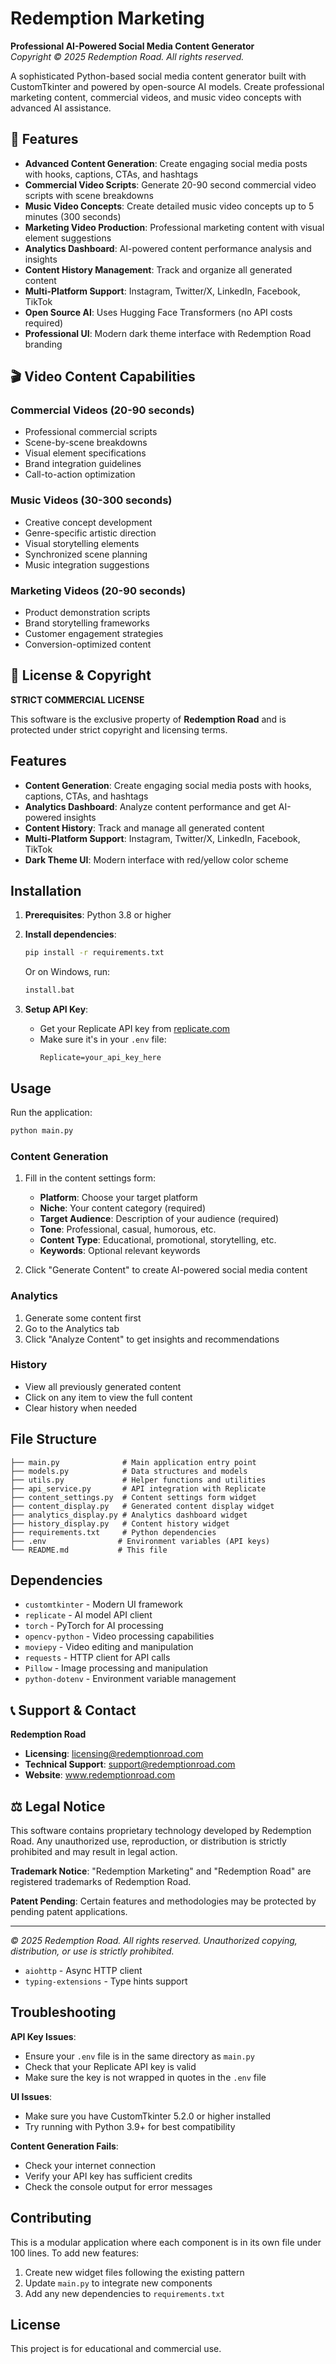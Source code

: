 # Redemption Marketing

**Professional AI-Powered Social Media Content Generator**  
*Copyright © 2025 Redemption Road. All rights reserved.*

A sophisticated Python-based social media content generator built with CustomTkinter and powered by open-source AI models. Create professional marketing content, commercial videos, and music video concepts with advanced AI assistance.

## 🚀 Features

- **Advanced Content Generation**: Create engaging social media posts with hooks, captions, CTAs, and hashtags
- **Commercial Video Scripts**: Generate 20-90 second commercial video scripts with scene breakdowns
- **Music Video Concepts**: Create detailed music video concepts up to 5 minutes (300 seconds)
- **Marketing Video Production**: Professional marketing content with visual element suggestions
- **Analytics Dashboard**: AI-powered content performance analysis and insights
- **Content History Management**: Track and organize all generated content
- **Multi-Platform Support**: Instagram, Twitter/X, LinkedIn, Facebook, TikTok
- **Open Source AI**: Uses Hugging Face Transformers (no API costs required)
- **Professional UI**: Modern dark theme interface with Redemption Road branding

## 🎬 Video Content Capabilities

### Commercial Videos (20-90 seconds)
- Professional commercial scripts
- Scene-by-scene breakdowns
- Visual element specifications
- Brand integration guidelines
- Call-to-action optimization

### Music Videos (30-300 seconds)
- Creative concept development
- Genre-specific artistic direction
- Visual storytelling elements
- Synchronized scene planning
- Music integration suggestions

### Marketing Videos (20-90 seconds)
- Product demonstration scripts
- Brand storytelling frameworks
- Customer engagement strategies
- Conversion-optimized content

## 📄 License & Copyright

**STRICT COMMERCIAL LICENSE**

This software is the exclusive property of **Redemption Road** and is protected under strict copyright and licensing terms.

## Features

- **Content Generation**: Create engaging social media posts with hooks, captions, CTAs, and hashtags
- **Analytics Dashboard**: Analyze content performance and get AI-powered insights
- **Content History**: Track and manage all generated content
- **Multi-Platform Support**: Instagram, Twitter/X, LinkedIn, Facebook, TikTok
- **Dark Theme UI**: Modern interface with red/yellow color scheme

## Installation

1. **Prerequisites**: Python 3.8 or higher

2. **Install dependencies**:
   ```bash
   pip install -r requirements.txt
   ```
   
   Or on Windows, run:
   ```bash
   install.bat
   ```

3. **Setup API Key**:
   - Get your Replicate API key from [replicate.com](https://replicate.com)
   - Make sure it's in your `.env` file:
     ```
     Replicate=your_api_key_here
     ```

## Usage

Run the application:
```bash
python main.py
```

### Content Generation
1. Fill in the content settings form:
   - **Platform**: Choose your target platform
   - **Niche**: Your content category (required)
   - **Target Audience**: Description of your audience (required)
   - **Tone**: Professional, casual, humorous, etc.
   - **Content Type**: Educational, promotional, storytelling, etc.
   - **Keywords**: Optional relevant keywords

2. Click "Generate Content" to create AI-powered social media content

### Analytics
1. Generate some content first
2. Go to the Analytics tab
3. Click "Analyze Content" to get insights and recommendations

### History
- View all previously generated content
- Click on any item to view the full content
- Clear history when needed

## File Structure

```
├── main.py              # Main application entry point
├── models.py            # Data structures and models
├── utils.py             # Helper functions and utilities
├── api_service.py       # API integration with Replicate
├── content_settings.py  # Content settings form widget
├── content_display.py   # Generated content display widget
├── analytics_display.py # Analytics dashboard widget
├── history_display.py   # Content history widget
├── requirements.txt     # Python dependencies
├── .env                # Environment variables (API keys)
└── README.md           # This file
```

## Dependencies

- `customtkinter` - Modern UI framework
- `replicate` - AI model API client
- `torch` - PyTorch for AI processing
- `opencv-python` - Video processing capabilities
- `moviepy` - Video editing and manipulation
- `requests` - HTTP client for API calls
- `Pillow` - Image processing and manipulation
- `python-dotenv` - Environment variable management

## 📞 Support & Contact

**Redemption Road**
- **Licensing**: licensing@redemptionroad.com
- **Technical Support**: support@redemptionroad.com
- **Website**: www.redemptionroad.com

## ⚖️ Legal Notice

This software contains proprietary technology developed by Redemption Road. Any unauthorized use, reproduction, or distribution is strictly prohibited and may result in legal action.

**Trademark Notice**: "Redemption Marketing" and "Redemption Road" are registered trademarks of Redemption Road.

**Patent Pending**: Certain features and methodologies may be protected by pending patent applications.

---
*© 2025 Redemption Road. All rights reserved. Unauthorized copying, distribution, or use is strictly prohibited.*
- `aiohttp` - Async HTTP client
- `typing-extensions` - Type hints support

## Troubleshooting

**API Key Issues**:
- Ensure your `.env` file is in the same directory as `main.py`
- Check that your Replicate API key is valid
- Make sure the key is not wrapped in quotes in the `.env` file

**UI Issues**:
- Make sure you have CustomTkinter 5.2.0 or higher installed
- Try running with Python 3.9+ for best compatibility

**Content Generation Fails**:
- Check your internet connection
- Verify your API key has sufficient credits
- Check the console output for error messages

## Contributing

This is a modular application where each component is in its own file under 100 lines. To add new features:

1. Create new widget files following the existing pattern
2. Update `main.py` to integrate new components
3. Add any new dependencies to `requirements.txt`

## License

This project is for educational and commercial use.